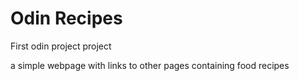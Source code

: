 # Odin Recipes

First odin project project

a simple webpage with links to other pages containing food recipes